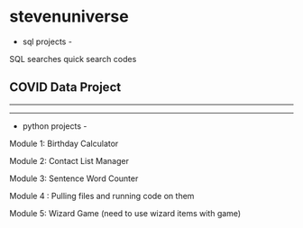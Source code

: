 # stevenuniverse

- sql projects -

SQL searches
  quick search codes

COVID Data Project
---------------------------------
---------------------------------
---------------------------------

- python projects -

Module 1:
  Birthday Calculator
 
Module 2:
  Contact List Manager
 
Module 3:
  Sentence Word Counter

Module 4 :
  Pulling files and running code on them
 
Module 5:
  Wizard Game (need to use wizard items with game)
